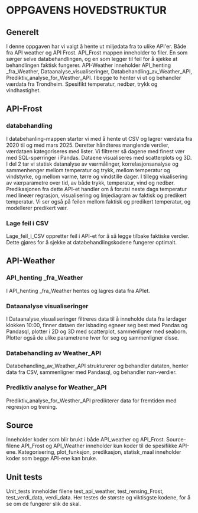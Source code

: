 # OPPGAVENS HOVEDSTRUKTUR

## Generelt
I denne oppgaven har vi valgt å hente ut miljødata fra to ulike API'er. Både fra API weather og API Frost. API_Frost mappen inneholder to filer. En som sørger selve databehandlingen, og en som legger til feil for å sjekke at behandlingen faktisk fungerer. API-Weather inneholder API_henting _fra_Weather, Dataanalyse_visualiseringer, Databehandling_av_Weather_API, Prediktiv_analyse_for_Westher_API. I begge to henter vi ut og behandler værdata fra Trondheim. Spesifikt temperatur, nedbør, trykk og vindhastighet.  


## API-Frost
### databehandling
I databehanling-mappen starter vi med å hente ut CSV og lagrer værdata fra 2020 til og med mars 2025. Deretter håndteres manglende verdier, værdataen kategoriseres med lister. Vi filtrerer så dagene med finest vær med SQL-spørringer i Pandas. Dataene visualiseres med scatterplots og 3D. I del 2 tar vi statisk datanalyse av værmålinger, korrelasjonsanalyse og sammenhenger mellom temperatur og trykk, mellom temperatur og vindstyrke, og mellom varme, tørre og vindstille dager. I tillegg viualisering av værparametre over tid, av både trykk, temperatur, vind og nedbør. Predikasjonen fra dette API-et handler om å forutsi neste dags temperatur med lineær regrasjon, visualisering og linjediagram av faktisk og predikert temperatur. Vi ser også på feilen mellom faktisk og predikert temperatur, og modellerer predikert vær. 

### Lage feil i CSV
Lage_feil_i_CSV oppretter feil i API-et for å så legge tilbake faktiske verdier. Dette gjøres for å sjekke at databehandlingskodene fungerer optimalt. 


## API-Weather
### API_henting _fra_Weather
I API_henting _fra_Weather hentes og lagres data fra APIet. 

### Dataanalyse visualiseringer
I Dataanalyse_visualiseringer filtreres data til å inneholde data fra lørdager klokken 10:00, finner dataen der isbading egneer seg best med Pandas og Pandasql, plotter i 2D og 3D med scatterplot, sammenligner med seaborn. Plotter også de ulike parametrene hver for seg og sammenligner disse. 

### Databehandling av Weather_API
Databehandling_av_Weather_API strukturerer og behandler dataten, henter data fra CSV, sammenligner med Pandasql, og behandler nan-verdier. 

### Prediktiv analyse for Weather_API
Prediktiv_analyse_for_Westher_API predikterer data for fremtiden med regresjon og trening. 


## Source
Inneholder koder som blir brukt i både API_weather og API_Frost. Source-filene API_Frost og API_Weather inneholder kun koder til de spesifikke API-ene. Kategorisering, plot_funksjon, predikasjon, statisk_maal inneholder koder som begge API-ene kan bruke. 

## Unit tests
Unit_tests inneholder filene test_api_weather, test_rensing_Frost, test_verdi_data, verdi_data. Her testes de største og viktisgste kodene, for å se om de fungerer slik de skal. 